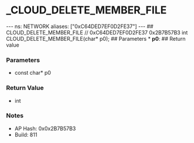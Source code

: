 # _CLOUD_DELETE_MEMBER_FILE

--- ns: NETWORK aliases: ["0xC64DED7EF0D2FE37"] --- ## CLOUD_DELETE_MEMBER_FILE  // 0xC64DED7EF0D2FE37 0x2B7B57B3 int CLOUD_DELETE_MEMBER_FILE(char* p0);   ## Parameters * **p0**:  ## Return value

### Parameters
* const char* p0

### Return Value
* int

### Notes
* AP Hash: 0x0x2B7B57B3
* Build: 811

